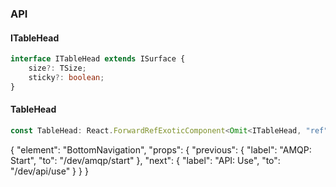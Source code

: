 

### API

#### ITableHead

```ts
interface ITableHead extends ISurface {
    size?: TSize;
    sticky?: boolean;
}
```

#### TableHead

```ts
const TableHead: React.ForwardRefExoticComponent<Omit<ITableHead, "ref"> & React.RefAttributes<unknown>>;
```


{
  "element": "BottomNavigation",
  "props": {
    "previous": {
      "label": "AMQP: Start",
      "to": "/dev/amqp/start"
    },
    "next": {
      "label": "API: Use",
      "to": "/dev/api/use"
    }
  }
}